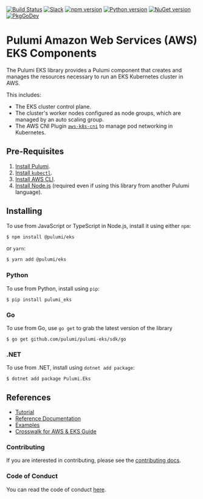 [![Build Status](https://github.com/pulumi/pulumi-eks/actions/workflows/master.yml/badge.svg)](https://github.com/pulumi/pulumi-eks/actions/workflows/master.yml)
[![Slack](http://www.pulumi.com/images/docs/badges/slack.svg)](https://slack.pulumi.com)
[![npm version](https://badge.fury.io/js/@pulumi%2Feks.svg)](https://badge.fury.io/js/@pulumi%2Feks)
[![Python version](https://badge.fury.io/py/pulumi-eks.svg)](https://pypi.org/project/pulumi-eks)
[![NuGet version](https://badge.fury.io/nu/pulumi.eks.svg)](https://badge.fury.io/nu/pulumi.eks)
[![PkgGoDev](https://pkg.go.dev/badge/github.com/pulumi/pulumi-eks/sdk/go/eks)](https://pkg.go.dev/github.com/pulumi/pulumi-eks/sdk/go/eks)

# Pulumi Amazon Web Services (AWS) EKS Components

The Pulumi EKS library provides a Pulumi component that creates and manages the resources necessary to run an EKS Kubernetes cluster in AWS.

This includes:
- The EKS cluster control plane.
- The cluster's worker nodes configured as node groups, which are managed by an auto scaling group.
- The AWS CNI Plugin [`aws-k8s-cni`](https://github.com/aws/amazon-vpc-cni-k8s/) to manage pod networking in Kubernetes.

## Pre-Requisites

1. [Install Pulumi](https://www.pulumi.com/docs/reference/install).
1. [Install `kubectl`](https://kubernetes.io/docs/tasks/tools/install-kubectl/#install-kubectl).
1. [Install AWS CLI](https://docs.aws.amazon.com/cli/latest/userguide/getting-started-install.html).
1. [Install Node.js](https://nodejs.org/en/download/) (required even if using this library from another Pulumi language).

## Installing

To use from JavaScript or TypeScript in Node.js, install it using either `npm`:

```bash
$ npm install @pulumi/eks
```

 or `yarn`:

```bash
$ yarn add @pulumi/eks
```

### Python

To use from Python, install using `pip`:

    $ pip install pulumi_eks

### Go

To use from Go, use `go get` to grab the latest version of the library

    $ go get github.com/pulumi/pulumi-eks/sdk/go

### .NET

To use from .NET, install using `dotnet add package`:

    $ dotnet add package Pulumi.Eks

## References

* [Tutorial](https://www.pulumi.com/blog/easily-create-and-manage-aws-eks-kubernetes-clusters-with-pulumi/)
* [Reference Documentation](https://www.pulumi.com/docs/reference/pkg/eks/)
* [Examples](./examples)
* [Crosswalk for AWS & EKS Guide](https://www.pulumi.com/docs/guides/crosswalk/aws/eks/)

### Contributing

If you are interested in contributing, please see the [contributing docs][contributing].

### Code of Conduct

You can read the code of conduct [here][code-of-conduct].

[contributing]: CONTRIBUTING.md
[code-of-conduct]: CODE-OF-CONDUCT.md

